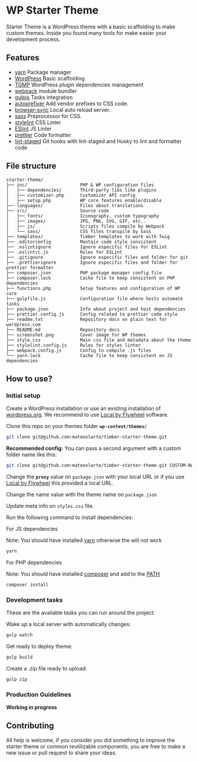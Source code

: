 # WP Starter Theme

Starter Theme is a WordPress theme with a basic scaffolding to make custom themes.
Inside you found many tools for make easier your development process.

## Features

- [yarn](https://yarnpkg.com/lang/en/) Package manager
- [WordPress](https://wordpress.org/) Basic scaffolding
- [TGMP](http://tgmpluginactivation.com/) WordPress plugin dependencies management
- [webpack](https://webpack.js.org/) module bundler
- [gulpjs](http://gulpjs.com/) Tasks integration
- [autoprefixer](https://github.com/postcss/autoprefix) Add vendor prefixes to CSS code.
- [browser-sync](https://www.browsersync.io/) Local auto reload server.
- [sass](https://sass-lang.com/guide) Preprocessor for CSS.
- [stylelint](https://stylelint.io/) CSS Linter
- [ESlint](https://eslint.org/) JS Linter
- [prettier](https://prettier.io/) Code formatter
- [lint-staged](https://github.com/okonet/lint-staged) Git hooks with lint-staged and Husky to lint and formatter code

## File structure

```text
starter-theme/
├── inc/                    PHP & WP configuration files
│   ├── dependencies/       Third-party libs like plugins
│   ├── customizer.php      Customizer API config
│   ├── setup.php           WP core features enable/disable
├── languages/              Files about translations
├── src/                    Source code
│   ├── fonts/              Iconography, custom typography
│   ├── images/             JPG, PNG, SVG, GIF, etc..
│   ├── js/                 Scripts files compile by Webpack
│   └── sass/               CSS files transpile by Sass
├── templates/              Timber templates to work with Twig
├── .editorconfig           Mantain code style consistent
├── .eslintignore           Ignore especific files for ESLint
├── .eslintrc.js            Rules for ESLint
├── .gitignore              Ignore especific files and folder for git
├── .prettierignore         Ignore especific files and folder for prettier formatter
├── composer.json           PHP package manager config file
├── composer.lock           Cache file to keep consistent on PHP dependencies
├── functions.php           Setup features and configuration of WP core
├── gulpfile.js             Configuration file where hosts automate tasks
├── package.json            Info about project and host dependencies
├── prettier.config.js      Config related to prettier code style
├── readme.txt              Repository docs on plain text for wordpress.com
├── README.md               Repository docs
├── screenshot.png          Cover image for WP themes
├── style.css               Main css file and metadata about the theme
├── stylelint.config.js     Rules for styles linter
├── webpack.config.js       Config to compile .js files
└── yarn.lock               Cache file to keep consistent on JS dependencies
```

## How to use?

### Initial setup

Create a WordPress installation or use an existing installation of [wordpress.org](https://wordpress.org/download/). We recommend to use [Local by Flywheel](https://localbyflywheel.com/) software.

Clone this repo on your themes folder **`wp-content/themes/`**

```sh
git clone git@github.com:mateoolarte/timber-starter-theme.git
```

**Recommended config:** You can pass a second argument with a custom folder name like this:

```sh
git clone git@github.com:mateoolarte/timber-starter-theme.git CUSTOM-NAME
```

Change the **`proxy`** value on `package.json` with your local URL or if you use [Local by Flywheel](https://localbyflywheel.com/) this provided a local URL.

Change the name value with the theme name on `package.json`

Update meta info on `styles.css` file.

Run the following command to install dependencies:

For JS dependencies

Note: You should have installed [yarn](https://yarnpkg.com/getting-started/install) otherwise the will not work

```sh
yarn
```

For PHP dependencies

Note: You should have installed [composer](https://getcomposer.org/download/) and add to the [PATH](https://getcomposer.org/doc/00-intro.md)

```sh
composer install
```

### Development tasks

These are the available tasks you can run around the project:

Wake up a local server with automatically changes:

```sh
gulp watch
```

Get ready to deploy theme:

```sh
gulp build
```

Create a .zip file ready to upload:

```sh
gulp zip
```

### Production Guidelines

**Working in progress**

## Contributing

All help is welcome, if you consider you did something to improve the starter theme or common
reutilizable components, you are free to make a new issue or pull request to share your ideas.
